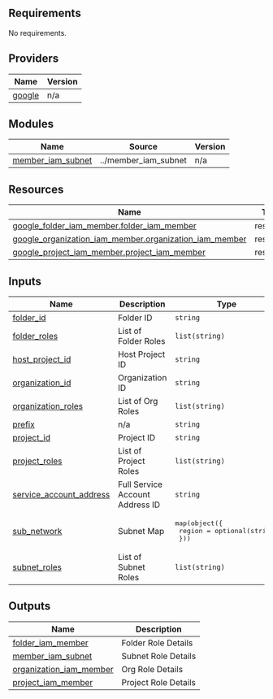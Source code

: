 <!-- BEGIN_TF_DOCS -->
## Requirements

No requirements.

## Providers

| Name | Version |
|------|---------|
| <a name="provider_google"></a> [google](#provider\_google) | n/a |

## Modules

| Name | Source | Version |
|------|--------|---------|
| <a name="module_member_iam_subnet"></a> [member\_iam\_subnet](#module\_member\_iam\_subnet) | ../member_iam_subnet | n/a |

## Resources

| Name | Type |
|------|------|
| [google_folder_iam_member.folder_iam_member](https://registry.terraform.io/providers/hashicorp/google/latest/docs/resources/folder_iam_member) | resource |
| [google_organization_iam_member.organization_iam_member](https://registry.terraform.io/providers/hashicorp/google/latest/docs/resources/organization_iam_member) | resource |
| [google_project_iam_member.project_iam_member](https://registry.terraform.io/providers/hashicorp/google/latest/docs/resources/project_iam_member) | resource |

## Inputs

| Name | Description | Type | Default | Required |
|------|-------------|------|---------|:--------:|
| <a name="input_folder_id"></a> [folder\_id](#input\_folder\_id) | Folder ID | `string` | `null` | no |
| <a name="input_folder_roles"></a> [folder\_roles](#input\_folder\_roles) | List of Folder Roles | `list(string)` | `[]` | no |
| <a name="input_host_project_id"></a> [host\_project\_id](#input\_host\_project\_id) | Host Project ID | `string` | n/a | yes |
| <a name="input_organization_id"></a> [organization\_id](#input\_organization\_id) | Organization ID | `string` | `null` | no |
| <a name="input_organization_roles"></a> [organization\_roles](#input\_organization\_roles) | List of Org Roles | `list(string)` | `[]` | no |
| <a name="input_prefix"></a> [prefix](#input\_prefix) | n/a | `string` | n/a | yes |
| <a name="input_project_id"></a> [project\_id](#input\_project\_id) | Project ID | `string` | n/a | yes |
| <a name="input_project_roles"></a> [project\_roles](#input\_project\_roles) | List of Project Roles | `list(string)` | `[]` | no |
| <a name="input_service_account_address"></a> [service\_account\_address](#input\_service\_account\_address) | Full Service Account Address ID | `string` | n/a | yes |
| <a name="input_sub_network"></a> [sub\_network](#input\_sub\_network) | Subnet Map | <pre>map(object({<br>    region = optional(string)<br>  }))</pre> | `{}` | no |
| <a name="input_subnet_roles"></a> [subnet\_roles](#input\_subnet\_roles) | List of Subnet Roles | `list(string)` | `[]` | no |

## Outputs

| Name | Description |
|------|-------------|
| <a name="output_folder_iam_member"></a> [folder\_iam\_member](#output\_folder\_iam\_member) | Folder Role Details |
| <a name="output_member_iam_subnet"></a> [member\_iam\_subnet](#output\_member\_iam\_subnet) | Subnet Role Details |
| <a name="output_organization_iam_member"></a> [organization\_iam\_member](#output\_organization\_iam\_member) | Org Role Details |
| <a name="output_project_iam_member"></a> [project\_iam\_member](#output\_project\_iam\_member) | Project Role Details |
<!-- END_TF_DOCS -->